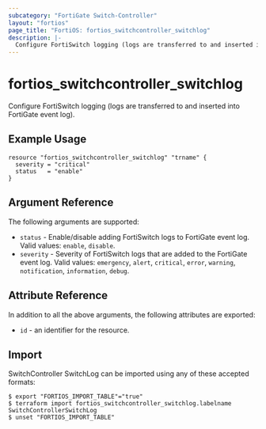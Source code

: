 ```yaml
---
subcategory: "FortiGate Switch-Controller"
layout: "fortios"
page_title: "FortiOS: fortios_switchcontroller_switchlog"
description: |-
  Configure FortiSwitch logging (logs are transferred to and inserted into FortiGate event log).
---
```


# fortios_switchcontroller_switchlog
Configure FortiSwitch logging (logs are transferred to and inserted into FortiGate event log).

## Example Usage

```hcl
resource "fortios_switchcontroller_switchlog" "trname" {
  severity = "critical"
  status   = "enable"
}
```

## Argument Reference

The following arguments are supported:

* `status` - Enable/disable adding FortiSwitch logs to FortiGate event log. Valid values: `enable`, `disable`.
* `severity` - Severity of FortiSwitch logs that are added to the FortiGate event log. Valid values: `emergency`, `alert`, `critical`, `error`, `warning`, `notification`, `information`, `debug`.


## Attribute Reference

In addition to all the above arguments, the following attributes are exported:
* `id` - an identifier for the resource.

## Import

SwitchController SwitchLog can be imported using any of these accepted formats:
```
$ export "FORTIOS_IMPORT_TABLE"="true"
$ terraform import fortios_switchcontroller_switchlog.labelname SwitchControllerSwitchLog
$ unset "FORTIOS_IMPORT_TABLE"
```
